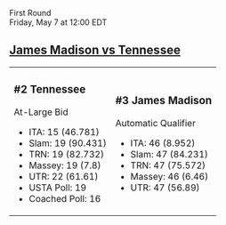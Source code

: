 First Round  
Friday, May 7 at 12:00 EDT
## [James Madison vs Tennessee](https://www.ncaa.com/game/5833665) 

<table><tr><td>  

### #2 Tennessee  

At-Large Bid  
- ITA: 15 (46.781)  
- Slam: 19 (90.431)  
- TRN: 19 (82.732)  
- Massey: 19 (7.8)  
- UTR: 22 (61.61)  
- USTA Poll: 19  
- Coached Poll: 16  

</td><td>  

### #3 James Madison  

Automatic Qualifier  
- ITA: 46 (8.952)  
- Slam: 47 (84.231)  
- TRN: 47 (75.572)  
- Massey: 46 (6.46)  
- UTR: 47 (56.89)  

</td></tr></table>  